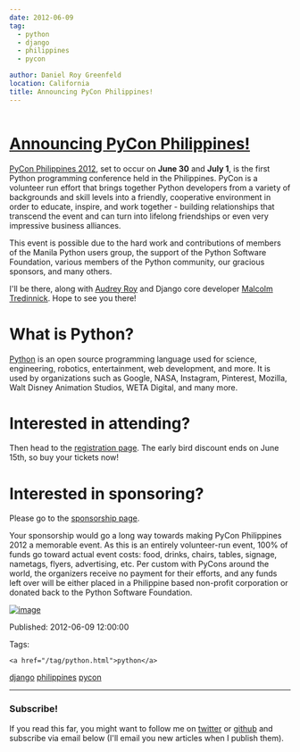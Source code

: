 ```yaml
---
date: 2012-06-09
tag: 
  - python
  - django
  - philippines
  - pycon

author: Daniel Roy Greenfeld
location: California
title: Announcing PyCon Philippines!
---
```

<div class="twelve wide column">

<h1 class="ui block header">
<div class="content">
<a href="/announcing-pycon-philippines.html">Announcing PyCon Philippines!</a>
</div>
</h1>
<p><a href="http://ph.pycon.org" target="_blank">PyCon Philippines 2012</a>, set to occur on <strong>June
30</strong> and <strong>July 1</strong>, is the first Python programming conference held in
the Philippines. PyCon is a volunteer run effort that brings together
Python developers from a variety of backgrounds and skill levels into a
friendly, cooperative environment in order to educate, inspire, and work
together - building relationships that transcend the event and can turn
into lifelong friendships or even very impressive business alliances.</p>
<p>This event is possible due to the hard work and contributions of members
of the Manila Python users group, the support of the Python Software
Foundation, various members of the Python community, our gracious
sponsors, and many others.</p>
<p>I'll be there, along with <a href="http://audreymroy.com" target="_blank">Audrey Roy</a> and
Django core developer <a href="https://twitter.com/malcolmt" target="_blank">Malcolm
Tredinnick</a>. Hope to see you there!</p>
<h1 id="what-is-python">What is Python?</h1>
<p><a href="http://python.org" target="_blank">Python</a> is an open source programming language used
for science, engineering, robotics, entertainment, web development, and
more. It is used by organizations such as Google, NASA, Instagram,
Pinterest, Mozilla, Walt Disney Animation Studios, WETA Digital, and
many more.</p>
<h1 id="interested-in-attending">Interested in attending?</h1>
<p>Then head to the <a href="http://ph.pycon.org/register.html" target="_blank">registration page</a>.
The early bird discount ends on June 15th, so buy your tickets now!</p>
<h1 id="interested-in-sponsoring">Interested in sponsoring?</h1>
<p>Please go to the <a href="http://ph.pycon.org/sponsor.html" target="_blank">sponsorship page</a>.</p>
<p>Your sponsorship would go a long way towards making PyCon Philippines
2012 a memorable event. As this is an entirely volunteer-run event, 100%
of funds go toward actual event costs: food, drinks, chairs, tables,
signage, nametags, flyers, advertising, etc. Per custom with PyCons
around the world, the organizers receive no payment for their efforts,
and any funds left over will be either placed in a Philippine based
non-profit corporation or donated back to the Python Software
Foundation.</p>
<p><a href="http://ph.pycon.org" target="_blank"><img alt="image" src="http://ph.pycon.org/images/phpug.png"/></a></p>
<p>Published: 2012-06-09 12:00:00</p>
<p>Tags:
  
    <a href="/tag/python.html">python</a>
<a href="/tag/django.html">django</a>
<a href="/tag/philippines.html">philippines</a>
<a href="/tag/pycon.html">pycon</a>
</p>
<hr/>
<h3 class="ui header">Subscribe!</h3>
<p>If you read this far, you might want to follow me on <a href="https://twitter.com/pydanny">twitter</a> or <a href="https://github.com/pydanny">github</a> and subscribe via email below (I'll email you new articles when I publish them).</p>
<!-- Begin MailChimp Signup Form -->
</div>